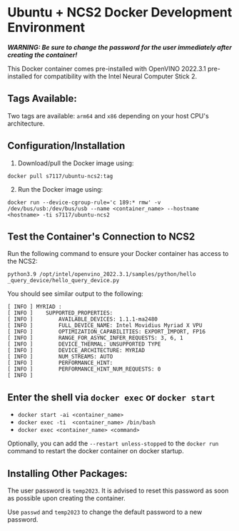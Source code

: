 # Ubuntu + NCS2 Docker Development Environment

**_WARNING: Be sure to change the password for the user immediately after creating the container!_**

This Docker container comes pre-installed with OpenVINO 2022.3.1 pre-installed for compatibility with the Intel Neural Computer Stick 2.

## Tags Available:

Two tags are available: `arm64` and `x86` depending on your host CPU's architecture.

## Configuration/Installation

1. Download/pull the Docker image using:

```shell
docker pull s7117/ubuntu-ncs2:tag
```

2. Run the Docker image using:

```shell
docker run --device-cgroup-rule='c 189:* rmw' -v /dev/bus/usb:/dev/bus/usb --name <container_name> --hostname <hostname> -ti s7117/ubuntu-ncs2
```

## Test the Container's Connection to NCS2

Run the following command to ensure your Docker container has access to the NCS2:

```shell
python3.9 /opt/intel/openvino_2022.3.1/samples/python/hello
_query_device/hello_query_device.py
```

You should see similar output to the following:

```
[ INFO ] MYRIAD :
[ INFO ] 	SUPPORTED_PROPERTIES:
[ INFO ] 		AVAILABLE_DEVICES: 1.1.1-ma2480
[ INFO ] 		FULL_DEVICE_NAME: Intel Movidius Myriad X VPU
[ INFO ] 		OPTIMIZATION_CAPABILITIES: EXPORT_IMPORT, FP16
[ INFO ] 		RANGE_FOR_ASYNC_INFER_REQUESTS: 3, 6, 1
[ INFO ] 		DEVICE_THERMAL: UNSUPPORTED TYPE
[ INFO ] 		DEVICE_ARCHITECTURE: MYRIAD
[ INFO ] 		NUM_STREAMS: AUTO
[ INFO ] 		PERFORMANCE_HINT:
[ INFO ] 		PERFORMANCE_HINT_NUM_REQUESTS: 0
[ INFO ]
```

## Enter the shell via `docker exec` or `docker start`

- `docker start -ai <container_name>`
- `docker exec -ti  <container_name> /bin/bash`
- `docker exec <container_name> <command>`

Optionally, you can add the `--restart unless-stopped` to the `docker run` command to restart the docker container on docker startup.

## Installing Other Packages:

The user password is `temp2023`. It is advised to reset this password as soon as possible upon creating the container.

Use `passwd` and `temp2023` to change the default password to a new password.
